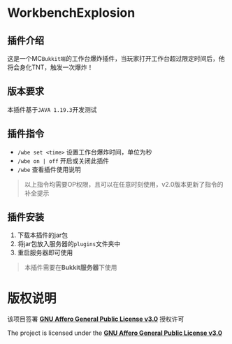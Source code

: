 # WorkbenchExplosion

## 插件介绍

这是一个MC`Bukkit端`的工作台爆炸插件，当玩家打开工作台超过限定时间后，他将会身化TNT，触发一次爆炸！

## 版本要求

本插件基于`JAVA 1.19.3`开发测试

## 插件指令

- ``/wbe set <time>`` 设置工作台爆炸时间，单位为秒
- ``/wbe on | off`` 开启或关闭此插件
- ``/wbe`` 查看插件使用说明

> 以上指令均需要OP权限，且可以在任意时刻使用，v2.0版本更新了指令的补全提示

## 插件安装

1. 下载本插件的jar包
2. 将jar包放入服务器的`plugins`文件夹中
3. 重启服务器即可使用

> 本插件需要在**Bukkit服务器**下使用

# 版权说明

该项目签署 [**GNU Affero General Public License v3.0**](https://github.com/LQSnow/BlockRacing/blob/main/LICENSE) 授权许可

The project is licensed under the [**GNU Affero General Public License v3.0**](https://github.com/LQSnow/BlockRacing/blob/main/LICENSE)
